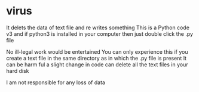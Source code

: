 # virus
It delets the data of text file and re writes something
This is a Python code v3 and if python3 is installed in your computer then just double click the .py file 

No ill-legal work would be entertained
You can only experience this if you create a text file in the same directory as in which the .py file is present
It can be harm ful a slight change in code can delete all the text files in your hard disk

I am not responsible for any loss of data
